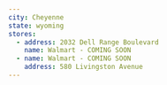 ```yaml
---
city: Cheyenne
state: wyoming
stores:
  - address: 2032 Dell Range Boulevard
    name: Walmart - COMING SOON
  - name: Walmart - COMING SOON
    address: 580 Livingston Avenue
---
```

